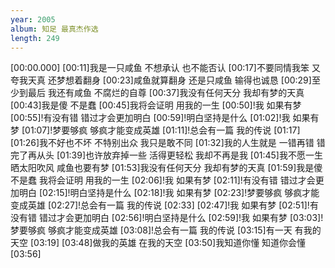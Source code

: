 ```yaml
---
year: 2005
album: 知足 最真杰作选
length: 249
---
```

[00:00.000]
[00:11]我是一只咸鱼 不想承认 也不能否认
[00:17]不要同情我笨 又夸我天真 还梦想着翻身
[00:23]咸鱼就算翻身 还是只咸鱼 输得也诚恳
[00:29]至少到最后 我还有咸鱼 不腐烂的自尊
[00:37]我没有任何天分 我却有梦的天真
[00:43]我是傻 不是蠢
[00:45]我将会证明 用我的一生
[00:50]!我 如果有梦
[00:55]!有没有错 错过才会更加明白
[00:59]!明白坚持是什么
[01:02]!我 如果有梦
[01:07]!梦要够疯 够疯才能变成英雄
[01:11]!总会有一篇 我的传说
[01:17]
[01:26]我不好也不坏 不特别出众 我只是敢不同
[01:32]我的人生就是 一错再错 错完了再从头
[01:39]也许放弃掉一些 活得更轻松 我却不再是我
[01:45]我不愿一生 晒太阳吹风 咸鱼也要有梦
[01:53]我没有任何天分 我却有梦的天真
[01:59]我是傻 不是蠢 我将会证明 用我的一生
[02:06]!我 如果有梦
[02:11]!有没有错 错过才会更加明白
[02:15]!明白坚持是什么
[02:18]!我 如果有梦
[02:23]!梦要够疯 够疯才能变成英雄
[02:27]!总会有一篇 我的传说
[02:33]
[02:47]!我 如果有梦
[02:51]!有没有错 错过才会更加明白
[02:56]!明白坚持是什么
[02:59]!我 如果有梦
[03:03]!梦要够疯 够疯才能变成英雄
[03:08]!总会有一篇 我的传说
[03:15]有一天 有我的天空
[03:19]
[03:48]做我的英雄 在我的天空
[03:50]我知道你懂 知道你会懂
[03:56]